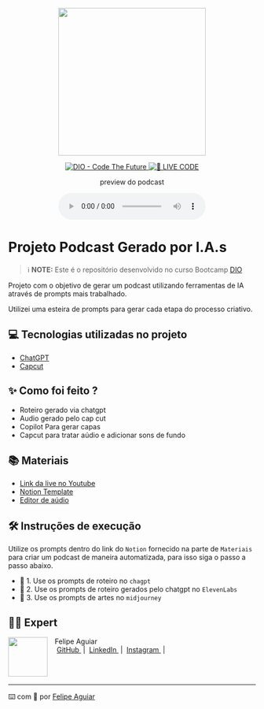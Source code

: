 <p align="center">
<img 
    src="./assets/cover.png"
    width="300"
/>
</p>

<p align="center">
<a href="https://dio.me/">
    <img 
        src="https://img.shields.io/badge/DIO-Code_The_Future-28DA77?logo=youtube" 
        alt="DIO - Code The Future">
</a>
<a href="https://dio.me/">
<img 
    src="https://img.shields.io/badge/🔴_LIVE_CODE-FF5E72" 
    alt="🔴 LIVE CODE">
</a>
</p>

<p align="center">
    preview do podcast
</p>

<div align="center">
    <audio src="output/podcast_editado.MP3" controls title="Podcast editado"></audio>
</div>

# Projeto Podcast Gerado por I.A.s


 > ℹ️ **NOTE:** Este é o repositório desenvolvido no curso Bootcamp [DIO](https://dio.me)

Projeto com o objetivo de gerar um podcast utilizando ferramentas de IA através de prompts mais trabalhado.

Utilizei uma esteira de prompts para gerar cada etapa do processo criativo.

## 💻 Tecnologias utilizadas no projeto

- [ChatGPT](https://chat.openai.com/) 
- [Capcut](https://www.capcut.com/pt-br/)

## ✨ Como foi feito ?

- Roteiro gerado via chatgpt
- Audio gerado pelo cap cut
- Copilot Para gerar capas
- Capcut para tratar aúdio e adicionar sons de fundo

## 📚 Materiais

- [Link da live no Youtube](https://www.youtube.com)
- [Notion Template](https://helpful-jump-17b.notion.site/PAS-Podcast-AI-Studio-210489e15d7a4a73b743bb159e45d06f?pvs=4)
- [Editor de aúdio](https://www.capcut.com/editor?from_page=landing_page&__action_from=picture_V%C3%ADdeos%20profissionais%20em%20minutos,%20n%C3%A3o%20em%20horas.)


## 🛠️ Instruções de execução

Utilize os prompts dentro do link do `Notion` fornecido na parte de `Materiais` para criar um podcast de maneira automatizada, para isso siga o passo a passo abaixo.

- 🤖 1. Use os prompts de roteiro no `chagpt`
- 🤖 2. Use os prompts de roteiro gerados pelo chatgpt no  `ElevenLabs`
- 🤖 3. Use os prompts de artes no `midjourney`

## 👨‍💻 Expert

<p>
    <img 
      align=left 
      margin=10 
      width=80 
      src="https://avatars.githubusercontent.com/u/37452836?v=4"
    />
    <p>&nbsp&nbsp&nbspFelipe Aguiar<br>
    &nbsp&nbsp&nbsp
    <a 
        href="https://github.com/felipeAguiarCode">
        GitHub
    </a>
    &nbsp;|&nbsp;
    <a 
        href="www.linkedin.com/in/felipe-exe">
        LinkedIn
    </a>
    &nbsp;|&nbsp;
    <a 
        href="https://www.instagram.com/felipeaguiar.exe/">
        Instagram
    </a>
    &nbsp;|&nbsp;</p>
</p>
<br/><br/>
<p>

---

⌨️ com 💜 por [Felipe Aguiar](https://github.com/felipeAguiarCode)
